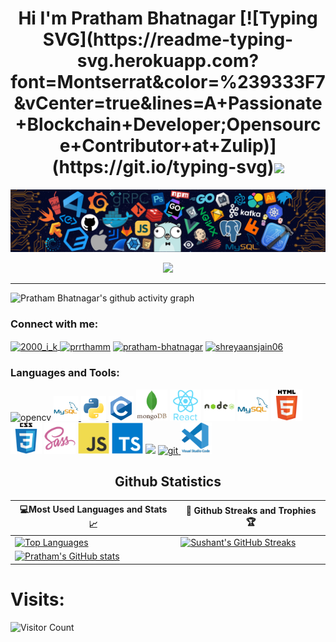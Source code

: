 <h1 align="center">Hi I'm Pratham Bhatnagar
  [![Typing SVG](https://readme-typing-svg.herokuapp.com?font=Montserrat&color=%239333F7&vCenter=true&lines=A+Passionate+Blockchain+Developer;Opensource+Contributor+at+Zulip)](https://git.io/typing-svg)<img src="https://raw.githubusercontent.com/aemmadi/aemmadi/master/wave.gif" width="30px"></h1>
<p align="center">
  <img src="https://raw.githubusercontent.com/KevinPatel04/KevinPatel04/master/header.png">
 </p>
<p align="center">
  <img src="https://github.com/thompsonemerson/thompsonemerson/raw/master/cover-thompson.png" height="200"/>
</p>
<hr>




  ![Pratham Bhatnagar's github activity graph](https://activity-graph.herokuapp.com/graph?username=pratham-bhatnagar&theme=react-dark)




<h3 align="left">Connect with me:</h3>
<p align="left">
<a href="mailto:prathambhatnagar2803@gmail.com?'Reching out to you'='Hi, I want to enwuire about...'" rel="noopener" target="_blank"><img align="center" src="https://image.flaticon.com/icons/png/512/732/732200.png" alt="2000_i_k" height="40" width="40" /></fa>

</a>
  <a href="https://twitter.com/prrthamm" target="blank"
    ><img
      align="center"
      src="https://raw.githubusercontent.com/rahuldkjain/github-profile-readme-generator/master/src/images/icons/Social/twitter.svg"
      alt="prrthamm"
      height="30"
      width="40"
  /></a>
  <a href="https://www.linkedin.com/in/pratham-bhatnagar/" target="blank"
    ><img
      align="center"
      src="https://raw.githubusercontent.com/rahuldkjain/github-profile-readme-generator/master/src/images/icons/Social/linked-in-alt.svg"
      alt="pratham-bhatnagar"
      height="30"
      width="40"
  /></a>
  <a href="https://instagram.com/prrthamm" target="blank"
    ><img
      align="center"
      src="https://raw.githubusercontent.com/rahuldkjain/github-profile-readme-generator/master/src/images/icons/Social/instagram.svg"
      alt="shreyaansjain06"
      height="30"
      width="40"
  /></a>
</p>
<h3 align="left">Languages and Tools:</h3>

 <p align="left">
     <img src="https://www.vectorlogo.zone/logos/opencv/opencv-icon.svg" alt="opencv" width="40" height="40"/> </a>
  </a>
    <a href="https://www.mysql.com/" target="_blank">
    <img
      src="https://raw.githubusercontent.com/devicons/devicon/master/icons/mysql/mysql-original-wordmark.svg"
      alt="mysql"
      width="40"
      height="40"
    />
  </a>
      <a href="https://www.python.org" target="_blank">
    <img
      src="https://raw.githubusercontent.com/devicons/devicon/master/icons/python/python-original.svg"
      alt="python"
      width="40"
      height="40"
    />
  </a>
  <img height="40" src="https://raw.githubusercontent.com/devicons/devicon/master/icons/c/c-original.svg">
  <img height="50" src="https://raw.githubusercontent.com/devicons/devicon/master/icons/mongodb/mongodb-original-wordmark.svg">
  <img height="50" src="https://raw.githubusercontent.com/devicons/devicon/master/icons/react/react-original-wordmark.svg">
  <img height="50" src="https://raw.githubusercontent.com/devicons/devicon/master/icons/nodejs/nodejs-original-wordmark.svg">
  <img height="50" src="https://raw.githubusercontent.com/devicons/devicon/master/icons/mysql/mysql-original-wordmark.svg">
  <img height="50" src="https://raw.githubusercontent.com/devicons/devicon/master/icons/html5/html5-original-wordmark.svg">
  <img height="50" src="https://raw.githubusercontent.com/devicons/devicon/master/icons/css3/css3-original-wordmark.svg">
  <img height="50" src="https://raw.githubusercontent.com/devicons/devicon/master/icons/sass/sass-original.svg">
  <img height="50" src="https://raw.githubusercontent.com/devicons/devicon/master/icons/javascript/javascript-original.svg">
  <img height="50" src="https://raw.githubusercontent.com/devicons/devicon/master/icons/typescript/typescript-original.svg">
    <img height="50" src="https://github.com/valohai/ml-logos/blob/master/tensorflow-tf.svg">
  <a href="https://git-scm.com/" target="_blank">
    <img
      src="https://www.vectorlogo.zone/logos/git-scm/git-scm-icon.svg"
      alt="git"
      width="40"
      height="40"
    />
  </a>
  <img height="50" src="https://raw.githubusercontent.com/devicons/devicon/master/icons/vscode/vscode-original-wordmark.svg">
</p>


<h2 align="center">Github Statistics </h2>

|💻Most Used Languages and Stats 📈|🎯 Github Streaks and Trophies 🏆|
|-----------------------------------|----------------------------------|
|[![Top Languages](https://github-readme-stats.vercel.app/api/top-langs/?username=pratham-bhatnagar&show_icons=true&theme=midnight-purple&layout=compact&hide_title=true)](https://github.com/pratham-bhatnagar)|[![Sushant's GitHub Streaks](https://github-readme-streak-stats.herokuapp.com/?user=pratham-bhatnagar&theme=midnight-purple&hide_border=true)](https://github.com/pratham-bhatnagar)
|[![Pratham's GitHub stats](https://github-readme-stats.vercel.app/api?username=pratham-bhatnagar&show_icons=true&theme=midnight-purple&hide_title=true)](https://github.com/pratham-bhatnagar)|
</p>
<h1 >Visits: </h1> 

![Visitor Count](https://profile-counter.glitch.me/pratham-bhatnagar/count.svg)
